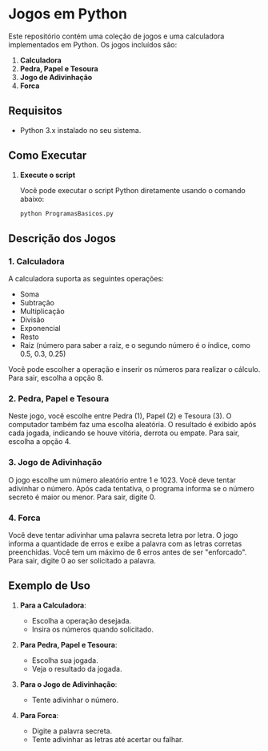 # Jogos em Python

Este repositório contém uma coleção de jogos e uma calculadora implementados em Python. Os jogos incluídos são:

1. **Calculadora**
2. **Pedra, Papel e Tesoura**
3. **Jogo de Adivinhação**
4. **Forca**

## Requisitos

- Python 3.x instalado no seu sistema.

## Como Executar

1. **Execute o script**

   Você pode executar o script Python diretamente usando o comando abaixo:

   ```bash
   python ProgramasBasicos.py
   ```


## Descrição dos Jogos

### 1. Calculadora

A calculadora suporta as seguintes operações:

- Soma
- Subtração
- Multiplicação
- Divisão
- Exponencial
- Resto
- Raiz (número para saber a raiz, e o segundo número é o índice, como 0.5, 0.3, 0.25)

Você pode escolher a operação e inserir os números para realizar o cálculo. Para sair, escolha a opção 8.

### 2. Pedra, Papel e Tesoura

Neste jogo, você escolhe entre Pedra (1), Papel (2) e Tesoura (3). O computador também faz uma escolha aleatória. O resultado é exibido após cada jogada, indicando se houve vitória, derrota ou empate. Para sair, escolha a opção 4.

### 3. Jogo de Adivinhação

O jogo escolhe um número aleatório entre 1 e 1023. Você deve tentar adivinhar o número. Após cada tentativa, o programa informa se o número secreto é maior ou menor. Para sair, digite 0.

### 4. Forca

Você deve tentar adivinhar uma palavra secreta letra por letra. O jogo informa a quantidade de erros e exibe a palavra com as letras corretas preenchidas. Você tem um máximo de 6 erros antes de ser "enforcado". Para sair, digite 0 ao ser solicitado a palavra.

## Exemplo de Uso

1. **Para a Calculadora**:
   - Escolha a operação desejada.
   - Insira os números quando solicitado.

2. **Para Pedra, Papel e Tesoura**:
   - Escolha sua jogada.
   - Veja o resultado da jogada.

3. **Para o Jogo de Adivinhação**:
   - Tente adivinhar o número.

4. **Para Forca**:
   - Digite a palavra secreta.
   - Tente adivinhar as letras até acertar ou falhar.


